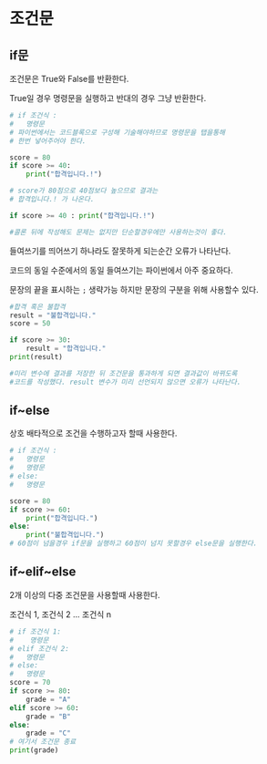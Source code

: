 # 조건문

## if문

조건문은 True와 False를 반환한다.

True일 경우 명령문을 실행하고 반대의 경우 그냥 반환한다.

```python
# if 조건식 :
#   명령문
# 파이썬에서는 코드블록으로 구성해 기술해야하므로 명령문을 탭을통해 
# 한번 넣어주어야 한다.

score = 80
if score >= 40:
    print("합격입니다.!")

# score가 80점으로 40점보다 높으므로 결과는
# 합격입니다.! 가 나온다.

if score >= 40 : print("합격입니다.!")

#콜론 뒤에 작성해도 문제는 없지만 단순할경우에만 사용하는것이 좋다.
```

들여쓰기를 띄어쓰기 하나라도 잘못하게 되는순간 오류가 나타난다.

코드의 동일 수준에서의 동일 들여쓰기는 파이썬에서 아주 중요하다.

문장의 끝을 표시하는 `;` 생략가능 하지만 문장의 구분을 위해 사용할수 있다.

```python
#합격 혹은 불합격
result = "불합격입니다."
score = 50

if score >= 30:
    result = "합격입니다."
print(result)

#미리 변수에 결과를 저장한 뒤 조건문을 통과하게 되면 결과값이 바뀌도록 
#코드를 작성했다. result 변수가 미리 선언되지 않으면 오류가 나타난다.
```

## if~else

상호 배타적으로 조건을 수행하고자 할때 사용한다.

```python
# if 조건식 :
#   명령문
#   명령문
# else:
#   명령문

score = 80
if score >= 60:
    print("합격입니다.")
else:
    print("불합격입니다.")
# 60점이 넘을경우 if문을 실행하고 60점이 넘지 못할경우 else문을 실행한다.
```

## if~elif~else

2개 이상의 다중 조건문을 사용할때 사용한다.

조건식 1, 조건식 2 ... 조건식 n

```python
# if 조건식 1:
#    명령문
# elif 조건식 2:
#   명령문
# else:
#   명령문
score = 70
if score >= 80:
    grade = "A"
elif score >= 60:
    grade = "B"
else:
    grade = "C"
# 여기서 조건문 종료
print(grade)
```
